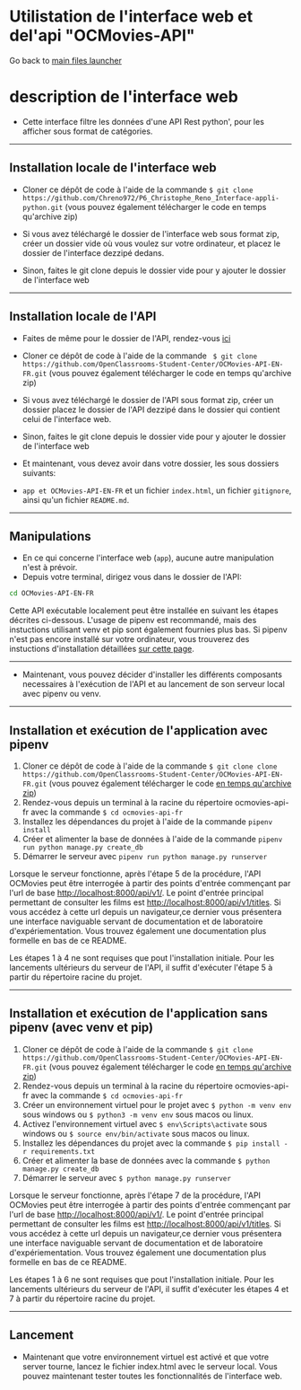 # Utilistation de l'interface web et del'api "OCMovies-API"

Go back to [main files launcher](../../../../../md_files_launcher.md)
# description de l'interface web
- Cette interface filtre les données d'une API Rest python', pour les afficher sous format de catégories.

---

## Installation locale de l'interface web

- Cloner ce dépôt de code à l'aide de la commande 
  `$ git clone https://github.com/Chreno972/P6_Christophe_Reno_Interface-appli-python.git` 
(vous pouvez également télécharger le code en temps qu'archive zip)

- Si vous avez téléchargé le dossier de l'interface web sous format zip, créer un dossier vide où vous voulez sur votre ordinateur, et placez le dossier de l'interface dezzipé dedans.
- Sinon, faites le git clone depuis le dossier vide pour y ajouter le dossier de l'interface web

---

## Installation locale de l'API

- Faites de même pour le dossier de l'API, rendez-vous [ici](https://github.com/OpenClassrooms-Student-Center/OCMovies-API-EN-FR)

- Cloner ce dépôt de code à l'aide de la commande 
  ` $ git clone https://github.com/OpenClassrooms-Student-Center/OCMovies-API-EN-FR.git` 
(vous pouvez également télécharger le code en temps qu'archive zip)

- Si vous avez téléchargé le dossier de l'API sous format zip, créer un dossier placez le dossier de l'API dezzipé dans le dossier qui contient celui de l'interface web.
- Sinon, faites le git clone depuis le dossier vide pour y ajouter le dossier de l'interface web
- Et maintenant, vous devez avoir dans votre dossier, les sous dossiers suivants: 
- `app et OCMovies-API-EN-FR` et un fichier `index.html`, un fichier `gitignore`, ainsi qu'un fichier `README.md`.

---

## Manipulations

- En ce qui concerne l'interface web (`app`), aucune autre manipulation n'est à prévoir.
- Depuis votre terminal, dirigez vous dans le dossier de l'API:
```bash
cd OCMovies-API-EN-FR
```
Cette API exécutable localement peut être installée en suivant les étapes décrites ci-dessous. L'usage de pipenv est recommandé, mais des instuctions utilisant venv et pip sont également fournies plus bas. Si pipenv n'est pas encore installé sur votre ordinateur, vous trouverez des instuctions d'installation détaillées [sur cette page](docs/pipenv/installation-fr.md).

---

- Maintenant, vous pouvez décider d'installer les différents composants necessaires à l'exécution de l'API et au lancement de son serveur local avec pipenv ou venv.

---

## Installation et exécution de l'application avec pipenv

1. Cloner ce dépôt de code à l'aide de la commande `$ git clone clone https://github.com/OpenClassrooms-Student-Center/OCMovies-API-EN-FR.git` (vous pouvez également télécharger le code [en temps qu'archive zip](https://github.com/OpenClassrooms-Student-Center/OCMovies-API-EN-FR/archive/refs/heads/master.zip))
2. Rendez-vous depuis un terminal à la racine du répertoire ocmovies-api-fr avec la commande `$ cd ocmovies-api-fr`
3. Installez les dépendances du projet à l'aide de la commande `pipenv install` 
4. Créer et alimenter la base de données à l'aide de la commande `pipenv run python manage.py create_db`
5. Démarrer le serveur avec `pipenv run python manage.py runserver`

Lorsque le serveur fonctionne, après l'étape 5 de la procédure, l'API OCMovies peut être interrogée à partir des points d'entrée commençant par l'url de base [http://localhost:8000/api/v1/](http://localhost:8000/api/v1/). Le point d'entrée principal permettant de consulter les films est [http://localhost:8000/api/v1/titles](http://localhost:8000/api/v1/titles/). Si vous accédez à cette url depuis un navigateur,ce dernier vous présentera une interface naviguable servant de documentation et de laboratoire d'expériementation. Vous trouvez également une documentation plus formelle en bas de ce README.

Les étapes 1 à 4 ne sont requises que pout l'installation initiale. Pour les lancements ultérieurs du serveur de l'API, il suffit d'exécuter l'étape 5 à partir du répertoire racine du projet.

---

## Installation et exécution de l'application sans pipenv (avec venv et pip)

1. Cloner ce dépôt de code à l'aide de la commande `$ git clone https://github.com/OpenClassrooms-Student-Center/OCMovies-API-EN-FR.git` (vous pouvez également télécharger le code [en temps qu'archive zip](https://github.com/OpenClassrooms-Student-Center/OCMovies-API-EN-FR/archive/refs/heads/master.zip))
2. Rendez-vous depuis un terminal à la racine du répertoire ocmovies-api-fr avec la commande `$ cd ocmovies-api-fr`
3. Créer un environnement virtuel pour le projet avec `$ python -m venv env` sous windows ou `$ python3 -m venv env` sous macos ou linux.
4. Activez l'environnement virtuel avec `$ env\Scripts\activate` sous windows ou `$ source env/bin/activate` sous macos ou linux.
5. Installez les dépendances du projet avec la commande `$ pip install -r requirements.txt`
6. Créer et alimenter la base de données avec la commande `$ python manage.py create_db`
7. Démarrer le serveur avec `$ python manage.py runserver`

Lorsque le serveur fonctionne, après l'étape 7 de la procédure, l'API OCMovies peut être interrogée à partir des points d'entrée commençant par l'url de base [http://localhost:8000/api/v1/](http://localhost:8000/api/v1/). Le point d'entrée principal permettant de consulter les films est [http://localhost:8000/api/v1/titles](http://localhost:8000/api/v1/titles/). Si vous accédez à cette url depuis un navigateur,ce dernier vous présentera une interface naviguable servant de documentation et de laboratoire d'expériementation. Vous trouvez également une documentation plus formelle en bas de ce README.

Les étapes 1 à 6 ne sont requises que pout l'installation initiale. Pour les lancements ultérieurs du serveur de l'API, il suffit d'exécuter les étapes 4 et 7 à partir du répertoire racine du projet.

---

## Lancement

- Maintenant que votre environnement virtuel est activé et que votre server tourne, lancez le fichier index.html avec le serveur local. Vous pouvez maintenant tester toutes les fonctionnalités de l'interface web.